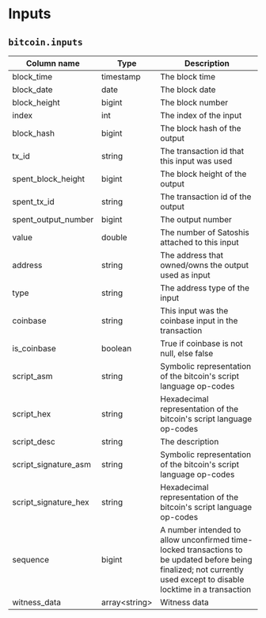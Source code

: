 # Inputs

## `bitcoin.inputs`

|Column name        |Type  |Description                                                                                                                              |
|-------------------|------|-----------------------------------------------------------------------------------------------------------------------------------------|
|block_time         |timestamp|The block time                                                                                                                           |
|block_date         |date  |The block date                                                                                                                           |
|block_height       |bigint|The block number                                                                                                                         |
|index              |int   |The index of the input                                                                                                                   |
|block_hash         |bigint|The block hash of the output                                                                                                             |
|tx_id              |string|The transaction id that this input was used                                                                                              |
|spent_block_height |bigint|The block height of the output                                                                                                           |
|spent_tx_id        |string|The transaction id of the output                                                                                                         |
|spent_output_number|bigint|The output number                                                                                                                        |
|value              |double|The number of Satoshis attached to this input                                                                                            |
|address            |string|The address that owned/owns the output used as input                                                                                     |
|type               |string|The address type of the input                                                                                                            |
|coinbase           |string|This input was the coinbase input in the transaction                                                                                     |
|is_coinbase        |boolean|True if coinbase is not null, else false                                                                                                 |
|script_asm         |string|Symbolic representation of the bitcoin's script language op-codes                                                                        |
|script_hex         |string|Hexadecimal representation of the bitcoin's script language op-codes                                                                     |
|script_desc        |string|The description                                                                                                                          |
|script_signature_asm|string|Symbolic representation of the bitcoin's script language op-codes                                                                        |
|script_signature_hex|string|Hexadecimal representation of the bitcoin's script language op-codes                                                                     |
|sequence           |bigint|A number intended to allow unconfirmed time-locked transactions to be updated before being finalized; not currently used except to disable locktime in a transaction|
|witness_data       |array&lt;string&gt;|Witness data                                                                                                                             |
